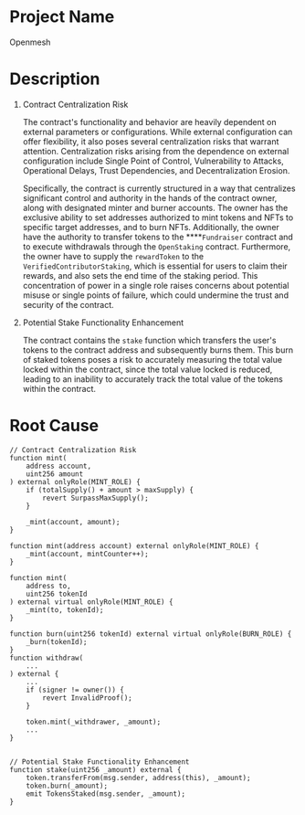 # Project Name
Openmesh

# Description
1. Contract Centralization Risk
    
    The contract's functionality and behavior are heavily dependent on external parameters or configurations. While external configuration can offer flexibility, it also poses several centralization risks that warrant attention. Centralization risks arising from the dependence on external configuration include Single Point of Control, Vulnerability to Attacks, Operational Delays, Trust Dependencies, and Decentralization Erosion.
    
    Specifically, the contract is currently structured in a way that centralizes significant control and authority in the hands of the contract owner, along with designated minter and burner accounts. The owner has the exclusive ability to set addresses authorized to mint tokens and NFTs to specific target addresses, and to burn NFTs. Additionally, the owner have the authority to transfer tokens to the ****`Fundraiser` contract and to execute withdrawals through the `OpenStaking` contract. Furthermore, the owner have to supply the `rewardToken` to the `VerifiedContributorStaking`, which is essential for users to claim their rewards, and also sets the end time of the staking period. This concentration of power in a single role raises concerns about potential misuse or single points of failure, which could undermine the trust and security of the contract.
    
2. Potential Stake Functionality Enhancement
    
    The contract contains the `stake` function which transfers the user's tokens to the contract address and subsequently burns them. This burn of staked tokens poses a risk to accurately measuring the total value locked within the contract, since the total value locked is reduced, leading to an inability to accurately track the total value of the tokens within the contract.

# Root Cause
```solidity
// Contract Centralization Risk
function mint(
    address account,
    uint256 amount
) external onlyRole(MINT_ROLE) {
    if (totalSupply() + amount > maxSupply) {
        revert SurpassMaxSupply();
    }

    _mint(account, amount);
}

function mint(address account) external onlyRole(MINT_ROLE) {
    _mint(account, mintCounter++);
}

function mint(
    address to,
    uint256 tokenId
) external virtual onlyRole(MINT_ROLE) {
    _mint(to, tokenId);
}

function burn(uint256 tokenId) external virtual onlyRole(BURN_ROLE) {
    _burn(tokenId);
}
function withdraw(
    ...
) external {
    ...
    if (signer != owner()) {
        revert InvalidProof();
    }

    token.mint(_withdrawer, _amount);
    ...
}


// Potential Stake Functionality Enhancement
function stake(uint256 _amount) external {
    token.transferFrom(msg.sender, address(this), _amount);
    token.burn(_amount);
    emit TokensStaked(msg.sender, _amount);
}